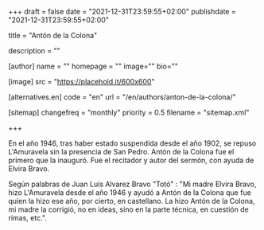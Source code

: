 +++
draft = false
date = "2021-12-31T23:59:55+02:00"
publishdate = "2021-12-31T23:59:55+02:00"

title = "Antón de la Colona"

description = ""

[author]
    name = ""
    homepage = ""
    image=""
    bio=""

[image]
    src = "https://placehold.it/600x600"

[alternatives.en]
    code = "en"
    url = "/en/authors/anton-de-la-colona/"

[sitemap]
  changefreq = "monthly"
  priority = 0.5
  filename = "sitemap.xml"

+++

En el año 1946, tras haber estado suspendida desde el año 1902, se repuso L'Amuravela sin la presencia de San Pedro. Antón de la Colona fue el primero que la inauguró. Fue el recitador y autor del sermón, con ayuda de Elvira Bravo.

Según palabras de Juan Luis Alvarez Bravo "Totó" : "Mi madre Elvira Bravo, hizo L'Amuravela desde el año 1946 y ayudó a Antón de la Colona que fue quien la hizo ese año, por cierto, en castellano. La hizo Antón de la Colona, mi madre la corrigió, no en ideas, sino en la parte técnica, en cuestión de rimas, etc.".